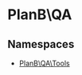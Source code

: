 
                                                                                                                                            
    
# PlanB\QA

## Namespaces
- [PlanB\QA\Tools](../PlanB/QA/Tools.md)








                                                                                                                                                                                                                                                                                                                                                                                                            
    
                                                                                                                                                                                                                                                                             
                